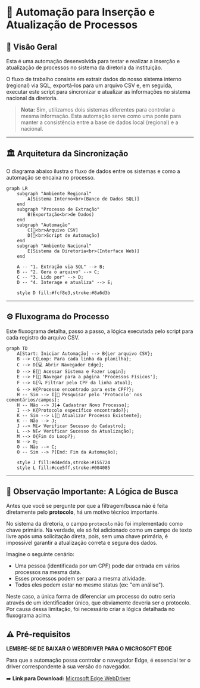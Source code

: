 # 🤖 Automação para Inserção e Atualização de Processos

## 🎯 Visão Geral

Esta é uma automação desenvolvida para testar e realizar a inserção e atualização de processos no sistema da diretoria da instituição.

O fluxo de trabalho consiste em extrair dados do nosso sistema interno (regional) via SQL, exportá-los para um arquivo CSV e, em seguida, executar este script para sincronizar e atualizar as informações no sistema nacional da diretoria.

> **Nota:** Sim, utilizamos dois sistemas diferentes para controlar a mesma informação. Esta automação serve como uma ponte para manter a consistência entre a base de dados local (regional) e a nacional.

-----

## 🏛️ Arquitetura da Sincronização

O diagrama abaixo ilustra o fluxo de dados entre os sistemas e como a automação se encaixa no processo.

```mermaid
graph LR
    subgraph "Ambiente Regional"
        A[Sistema Interno<br>(Banco de Dados SQL)]
    end
    subgraph "Processo de Extração"
        B(Exportação<br>de Dados)
    end
    subgraph "Automação"
        C[📄<br>Arquivo CSV]
        D[🤖<br>Script de Automação]
    end
    subgraph "Ambiente Nacional"
        E[Sistema da Diretoria<br>(Interface Web)]
    end

    A -- "1. Extração via SQL" --> B;
    B -- "2. Gera o arquivo" --> C;
    C -- "3. Lido por" --> D;
    D -- "4. Interage e atualiza" --> E;

    style D fill:#fcf8e3,stroke:#8a6d3b
```

-----

## ⚙️ Fluxograma do Processo

Este fluxograma detalha, passo a passo, a lógica executada pelo script para cada registro do arquivo CSV.

```mermaid
graph TD
    A[Start: Iniciar Automação] --> B{Ler arquivo CSV};
    B --> C{Loop: Para cada linha da planilha};
    C --> D[💻 Abrir Navegador Edge];
    D --> E[🔐 Acessar Sistema e Fazer Login];
    E --> F[📂 Navegar para a página 'Processos Físicos'];
    F --> G[🔍 Filtrar pelo CPF da linha atual];
    G --> H{Processo encontrado para este CPF?};
    H -- Sim --> I[📄 Pesquisar pelo 'Protocolo' nos comentários/campos];
    H -- Não --> J[➕ Cadastrar Novo Processo];
    I --> K{Protocolo específico encontrado?};
    K -- Sim --> L[🔄 Atualizar Processo Existente];
    K -- Não --> J;
    J --> M[✔️ Verificar Sucesso do Cadastro];
    L --> N[✔️ Verificar Sucesso da Atualização];
    M --> O{Fim do Loop?};
    N --> O;
    O -- Não --> C;
    O -- Sim --> P[End: Fim da Automação];

    style J fill:#d4edda,stroke:#155724
    style L fill:#cce5ff,stroke:#004085
```

-----

## 🤔 Observação Importante: A Lógica de Busca

Antes que você se pergunte por que a filtragem/busca não é feita diretamente pelo **protocolo**, há um motivo técnico importante.

No sistema da diretoria, o campo `protocolo` não foi implementado como chave primária. Na verdade, ele só foi adicionado como um campo de texto livre após uma solicitação direta, pois, sem uma chave primária, é impossível garantir a atualização correta e segura dos dados.

Imagine o seguinte cenário:

  * Uma pessoa (identificada por um CPF) pode dar entrada em vários processos na mesma data.
  * Esses processos podem ser para a mesma atividade.
  * Todos eles podem estar no mesmo status (ex: "em análise").

Neste caso, a única forma de diferenciar um processo do outro seria através de um identificador único, que obviamente deveria ser o protocolo. Por causa dessa limitação, foi necessário criar a lógica detalhada no fluxograma acima.

## ⚠️ Pré-requisitos

**LEMBRE-SE DE BAIXAR O WEBDRIVER PARA O MICROSOFT EDGE**

Para que a automação possa controlar o navegador Edge, é essencial ter o driver correspondente à sua versão do navegador.

➡️ **Link para Download:** [Microsoft Edge WebDriver](https://developer.microsoft.com/en-us/microsoft-edge/tools/webdriver/?form=MA13LH#downloads)

